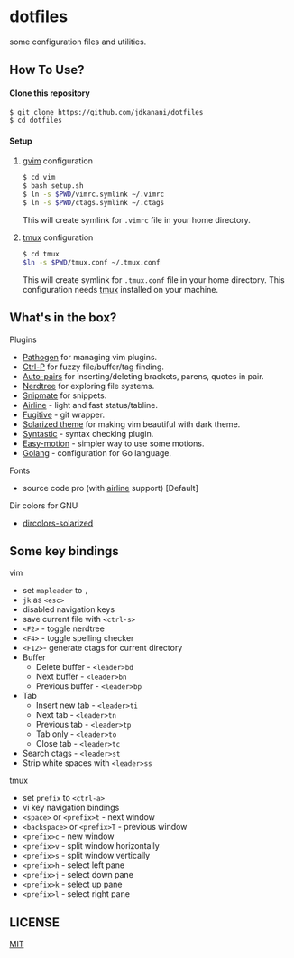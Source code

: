 dotfiles
========
some configuration files and utilities.

How To Use?
-----------

#### Clone this repository
```sh
$ git clone https://github.com/jdkanani/dotfiles
$ cd dotfiles
```
#### Setup
1. [gvim](http://www.vim.org/) configuration
    ````sh
    $ cd vim
    $ bash setup.sh
    $ ln -s $PWD/vimrc.symlink ~/.vimrc
    $ ln -s $PWD/ctags.symlink ~/.ctags
    ````
    This will create symlink for `.vimrc` file in your home directory.

2. [tmux](http://tmux.sourceforge.net/) configuration
    ````sh
    $ cd tmux
    $ln -s $PWD/tmux.conf ~/.tmux.conf
    ````
    This will create symlink for `.tmux.conf` file in your home directory. This configuration needs [tmux](http://tmux.sourceforge.net/) installed on your machine.


What's in the box?
------------------

Plugins

* [Pathogen](https://github.com/tpope/vim-pathogen) for managing vim plugins.
* [Ctrl-P](https://github.com/kien/ctrlp.vim) for fuzzy file/buffer/tag finding.
* [Auto-pairs](https://github.com/jiangmiao/auto-pairs) for inserting/deleting brackets, parens, quotes in pair.
* [Nerdtree](https://github.com/scrooloose/nerdtree) for exploring file systems.
* [Snipmate](https://github.com/msanders/snipmate.vim) for snippets.
* [Airline](https://github.com/bling/vim-airline) - light and fast status/tabline.
* [Fugitive](https://github.com/tpope/vim-fugitive) - git wrapper.
* [Solarized theme](https://github.com/altercation/vim-colors-solarized) for making vim beautiful with dark theme.
* [Syntastic](https://github.com/scrooloose/syntastic) - syntax checking plugin.
* [Easy-motion](https://github.com/Lokaltog/vim-easymotion) - simpler way to use some motions.
* [Golang](https://github.com/jnwhiteh/vim-golang) - configuration for Go language.

Fonts

* source code pro (with [airline](https://github.com/Lokaltog/powerline-fonts) support) [Default]

Dir colors for GNU

* [dircolors-solarized](https://github.com/seebi/dircolors-solarized)

Some key bindings
-----------------

vim

-   set `mapleader` to `,`
-   `jk` as `<esc>`
-   disabled navigation keys
-   save current file with `<ctrl-s>`
-   `<F2>` - toggle nerdtree
-   `<F4>` - toggle spelling checker
-   `<F12>`- generate ctags for current directory
-   Buffer
    *   Delete buffer -  `<leader>bd`
    *   Next buffer - `<leader>bn`
    *   Previous buffer - `<leader>bp`
-   Tab
    *   Insert new tab - `<leader>ti`
    *   Next tab - `<leader>tn`
    *   Previous tab - `<leader>tp`
    *   Tab only - `<leader>to`
    *   Close tab - `<leader>tc`
-   Search ctags - `<leader>st`
-   Strip white spaces with `<leader>ss`


tmux

-   set `prefix` to `<ctrl-a>`
-   vi key navigation bindings
-   `<space>` or `<prefix>t` - next window
-   `<backspace>` or `<prefix>T` - previous window
-   `<prefix>c` - new window
-   `<prefix>v` - split window horizontally
-   `<prefix>s` - split window vertically
-   `<prefix>h` - select left pane
-   `<prefix>j` - select down pane
-   `<prefix>k` - select up pane
-   `<prefix>l` - select right pane


LICENSE
-------

[MIT](http://opensource.org/licenses/MIT)
